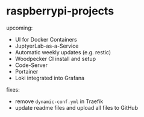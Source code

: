 # raspberrypi-projects

upcoming:
- UI for Docker Containers
- JuptyerLab-as-a-Service
- Automatic weekly updates (e.g. restic)
- Woodpecker CI install and setup
- Code-Server
- Portainer
- Loki integrated into Grafana

fixes:
- remove `dynamic-conf.yml` in Traefik
- update readme files and upload all files to GitHub
